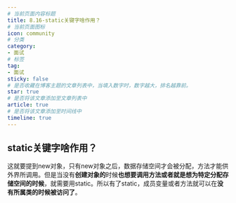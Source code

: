 ```yaml
---
# 当前页面内容标题
title: 8.16-static关键字啥作用？
# 当前页面图标
icon: community
# 分类
category:
- 面试
# 标签
tag:
- 面试
sticky: false
# 是否收藏在博客主题的文章列表中，当填入数字时，数字越大，排名越靠前。
star: true
# 是否将该文章添加至文章列表中
article: true
# 是否将该文章添加至时间线中
timeline: true
---
```




## static关键字啥作用？

这就要提到new对象，只有new对象之后，数据存储空间才会被分配，方法才能供外界所调用。但是当没有**创建对象的**时候**也想要调用方法或者就是想为特定分配存储空间的时候**，就需要用static。所以有了static，成员变量或者方法就可以在**没有所属类的时候被访问了**。

